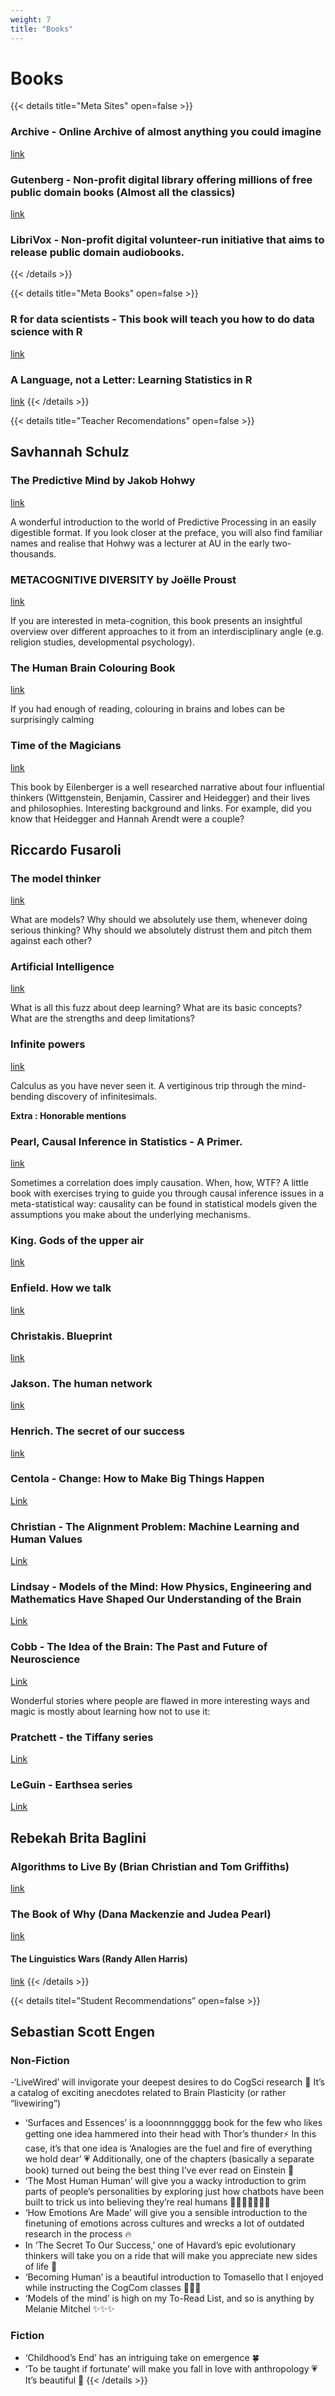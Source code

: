 ```yaml
---
weight: 7
title: "Books"
---
```




# Books

{{< details title="Meta Sites" open=false >}}
### Archive - Online Archive of almost anything you could imagine
[link](https://archive.org/)

### Gutenberg - Non-profit digital library offering millions of free public domain books (Almost all the classics) 
[link](http://www.gutenberg.org/)

### LibriVox - Non-profit digital volunteer-run initiative that aims to release public domain audiobooks. 
{{< /details >}}

{{< details title="Meta Books" open=false >}}
### R for data scientists - This book will teach you how to do data science with R
[link](https://r4ds.had.co.nz/)

### A Language, not a Letter: Learning Statistics in R 
[link](https://ademos.people.uic.edu/index.html)
{{< /details >}}

{{< details title="Teacher Recomendations" open=false >}}
## Savhannah Schulz
### The Predictive Mind by Jakob Hohwy
[link](https://www.goodreads.com/book/show/18012311-the-predictive-mind)

A wonderful introduction to the world of Predictive Processing in an easily digestible format. If you look closer at the preface, you will also find familiar names and realise that Hohwy was a lecturer at AU in the early two-thousands.

### METACOGNITIVE DIVERSITY by Joëlle Proust
[link](https://www.goodreads.com/book/show/38139596-metacognitive-diversity)

If you are interested in meta-cognition, this book presents an insightful overview over different approaches to it from an interdisciplinary angle (e.g. religion studies, developmental psychology).

### The Human Brain Colouring Book
[link](https://www.saxo.com/dk/the-human-brain-coloring-book_diamond-books_paperback_9780064603065?gclid=CjwKCAjw7-P1BRA2EiwAXoPWA0UP0oKyx6DAT-JM2Vb0mI7V-E4qaj5Y5s3Hnn6laa05AuV_MGM-SxoCB5AQAvD_BwE)

If you had enough of reading, colouring in brains and lobes can be surprisingly calming

### Time of the Magicians
[link](https://www.goodreads.com/book/show/51285900-time-of-the-magicians)

This book by Eilenberger is a well researched narrative about four influential thinkers (Wittgenstein, Benjamin, Cassirer and Heidegger) and their lives and philosophies. Interesting background and links. For example, did you know that Heidegger and Hannah Arendt were a couple?

## Riccardo Fusaroli

### The model thinker
[link](https://www.goodreads.com/en/book/show/39088592)

What are models? Why should we absolutely use them, whenever doing serious thinking? Why should we absolutely distrust them and pitch them against each other?

### Artificial Intelligence

[link](https://www.goodreads.com/book/show/43565360-artificial-intelligence)

What is all this fuzz about deep learning? What are its basic concepts? What are the strengths and deep limitations?

### Infinite powers 

[link](https://www.goodreads.com/book/show/40796176-infinite-powers)

Calculus as you have never seen it. A vertiginous trip through the mind-bending discovery of infinitesimals. <br> 

**Extra : Honorable mentions** 

### Pearl, Causal Inference in Statistics - A Primer. 

[link](https://www.goodreads.com/book/show/27164550-causal-inference-in-statistics)

Sometimes a correlation does imply causation. When, how, WTF? A little book with exercises trying to guide you through causal inference issues in a meta-statistical way: causality can be found in statistical models given the assumptions you make about the underlying mechanisms.

### King. Gods of the upper air 
[link](https://www.goodreads.com/book/show/42951225-gods-of-the-upper-air)

### Enfield. How we talk 
[link](https://www.goodreads.com/book/show/34523270-how-we-talk)

### Christakis. Blueprint 
[link](https://www.goodreads.com/book/show/40696923-blueprint)

### Jakson. The human network 
[link](https://www.goodreads.com/book/show/35794820-the-human-network)

### Henrich. The secret of our success 
[link](https://www.goodreads.com/book/show/25761655-the-secret-of-our-success)

### Centola - Change: How to Make Big Things Happen
[Link](https://www.goodreads.com/book/show/53369466-change?from_search=true&from_srp=true&qid=qhYmUyiaLj&rank=1)

### Christian - The Alignment Problem: Machine Learning and Human Values
[Link](https://www.goodreads.com/book/show/50489349-the-alignment-problem?from_search=true&from_srp=true&qid=deQopgnhqe&rank=1)

### Lindsay - Models of the Mind: How Physics, Engineering and Mathematics Have Shaped Our Understanding of the Brain
[Link](https://www.goodreads.com/book/show/50884536-models-of-the-mind?from_search=true&from_srp=true&qid=HwRTAxfEMI&rank=1)

### Cobb -  The Idea of the Brain: The Past and Future of Neuroscience
[Link](https://www.goodreads.com/book/show/51719771-the-idea-of-the-brain?from_search=true&from_srp=true&qid=tL2yifVHtZ&rank=1)

Wonderful stories where people are flawed in more interesting ways and magic is mostly about learning how not to use it:
### Pratchett - the Tiffany series
[Link](https://www.goodreads.com/book/show/34494.The_Wee_Free_Men?from_search=true&from_srp=true&qid=so431SdZGQ&rank=1)

### LeGuin - Earthsea series
[Link](https://www.goodreads.com/book/show/13642.A_Wizard_of_Earthsea?from_search=true&from_srp=true&qid=G8GahkHXPm&rank=1)


## Rebekah Brita Baglini

### Algorithms to Live By (Brian Christian and Tom Griffiths) 
[link](https://www.goodreads.com/book/show/25666050-algorithms-to-live-by)

### The Book of Why (Dana Mackenzie and Judea Pearl) 
[link](https://www.goodreads.com/book/show/36204378-the-book-of-why)

#### The Linguistics Wars (Randy Allen Harris) 
[link](https://www.goodreads.com/book/show/567061.The_Linguistics_Wars) 
{{< /details >}}


{{< details titel=”Student Recommendations” open=false >}}
## Sebastian Scott Engen 
### Non-Fiction
-‘LiveWired’ will invigorate your deepest desires to do CogSci research 💖 It’s a catalog of exciting anecdotes related to Brain Plasticity (or rather “livewiring”)
- ‘Surfaces and Essences’ is a looonnnnggggg book for the few who likes getting one idea hammered into their head with Thor’s thunder⚡ In this case, it’s that one idea is ‘Analogies are the fuel and fire of everything we hold dear’ 💗 Additionally, one of the chapters (basically a separate book) turned out being the best thing I’ve ever read on Einstein 🍬 
- ‘The Most Human Human’ will give you a wacky introduction to grim parts of people’s personalities by exploring just how chatbots have been built to trick us into believing they’re real humans 🥳🥳🥳🤖🥳🥳🥳
- ‘How Emotions Are Made’ will give you a sensible introduction to the finetuning of emotions across cultures and wrecks a lot of outdated research in the process 🔥
- In ‘The Secret To Our Success,’ one of Havard’s epic evolutionary thinkers will take you on a ride that will make you appreciate new sides of life 🌄
- ‘Becoming Human’ is a beautiful introduction to Tomasello that I enjoyed while instructing the CogCom classes 🌅🌇🌅
- ‘Models of the mind’ is high on my To-Read List, and so is anything by Melanie Mitchel ✨✨✨

### Fiction
- ‘Childhood’s End’ has an intriguing take on emergence 🍀
- ‘To be taught if fortunate’ will make you fall in love with anthropology 💗 It’s beautiful 💝
{{< /details >}}









